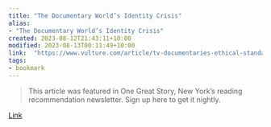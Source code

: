```yaml
---
title: "The Documentary World’s Identity Crisis"
alias:
- "The Documentary World’s Identity Crisis"
created: 2023-08-12T21:43:11+10:00
modified: 2023-08-13T00:11:49+10:00
link:  "https://www.vulture.com/article/tv-documentaries-ethical-standards.html"
tags:
- bookmark
---
```


> This article was featured in One Great Story, New York’s reading recommendation newsletter. Sign up here to get it nightly.

[Link](https://www.vulture.com/article/tv-documentaries-ethical-standards.html)